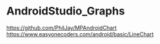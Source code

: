 # AndroidStudio_Graphs

https://github.com/PhilJay/MPAndroidChart
https://www.easyonecoders.com/android/basic/LineChart
